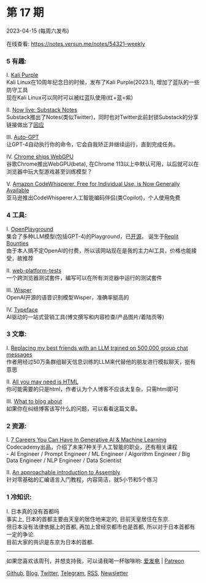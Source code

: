 # 第  17  期
2023-04-15 (每周六发布)

在线查看: https://notes.versun.me/notes/54321-weekly

### 5 有趣:
I. [Kali Purple](https://www.kali.org/blog/kali-linux-2023-1-release/)\
	Kali Linux在10周年纪念日的时候，发布了Kali Purple(2023.1), 增加了蓝队的一些防守工具\
	现在Kali Linux可以同时可以被红蓝队使用(红+蓝=紫)

II. [Now live: Substack Notes](https://read.substack.com/p/notes)\
	Substack推出了Notes(类似Twitter)，同时也对Twitter此前封锁Substack的分享链接做出了[回应](https://on.substack.com/p/directrelationships)

III. [Auto-GPT](https://github.com/Torantulino/Auto-GPT)\
	让GPT-4自动执行你的命令，它会自我矫正并继续运行，直到完成任务。

IV. [Chrome ships WebGPU](https://developer.chrome.com/blog/webgpu-release/)\
	谷歌Chrome推出WebGPU(beta), 在Chrome 113以上中默认可用，以后就可以在浏览器中玩大型游戏甚至训练模型？

V. [Amazon CodeWhisperer, Free for Individual Use, is Now Generally Available](https://aws.amazon.com/blogs/aws/amazon-codewhisperer-free-for-individual-use-is-now-generally-available/)\
	亚马逊推出CodeWhisperer人工智能编码伴侣(类Copilot)，个人使用免费

### 4 工具:
I. [OpenPlayground](https://nat.dev/)\
	集合了多种LLM模型(包括GPT-4)的Playground，已[开源](https://github.com/nat/openplayground)， 诞生于[Replit Bounties](https://blog.replit.com/bounties-nat-dev)\
	由于本人搞不定OpenAI的付费，所以该网站现在是我的主力AI工具，价格也能接受，故推荐

II. [web-platform-tests](https://web-platform-tests.org/index.html)\
	一个跨浏览器测试套件，编写可以在所有浏览器中运行的测试套件

III. [Wisper](https://github.com/openai/whisper)\
	OpenAI开源的语音识别模型Wisper，准确率挺高的

IV. [Typeface](https://www.typeface.ai/)\
	AI驱动的一站式营销工具(博文撰写和内容检查/产品图片/着陆页等)

### 3 文章:
I. [Replacing my best friends with an LLM trained on 500,000 group chat messages](https://www.izzy.co/blogs/robo-boys.html)\
	作者用经过50万条群组聊天信息训练的LLM来代替他的朋友进行模拟聊天，挺有意思

II. [All you may need is HTML](https://fabiensanglard.net/html/index.html)\
	你可能需要的只是html，作者认为个人博客不应该太复杂，只需html即可

III. [What to blog about](https://simonwillison.net/2022/Nov/6/what-to-blog-about/)\
	如果你在纠结博客该写什么的问题，可以看看这篇文章。

### 2 资源:
I. [7 Careers You Can Have In Generative AI & Machine Learning](https://www.codecademy.com/resources/blog/ai-machine-learning-jobs/)\
	Codecademy出品，介绍了未来7种关于人工智能的职业，还有相关课程\
	- AI Engineer / Prompt Engineer / ML Engineer / Algorithm Engineer / Big Data Engineer /  NLP Engineer / Data Scientist

II. [An approachable introduction to Assembly](https://github.com/hackclub/some-assembly-required)\
	针对零基础的汇编语言入门教程，内容简洁，就5小节和5个练习

### 1 冷知识:
I. 日本真的没有首都吗\
	事实上, 日本的首都主要由天皇的居住地来定的, 目前天皇居住在东京.\
	但日本没有法律依据上的首都, 再加上曾经京都市也是首都, 所以对于日本首都有一定的争论.\
	目前大家的共识是东京为日本的首都.

---

如果您喜欢该周刊，并想支持我，可以请我喝一杯咖啡哟:  [爱发电](https://afdian.net/a/versun) | [Patreon](https://www.patreon.com/VersunPan)

[Github](https://github.com/versun/54321-Weekly), [Blog](https://notes.versun.me/notes/54321-weekly), [Twitter](https://twitter.com/VersunPan), [Telegram](https://t.me/+0hAhZfrPJGo1YmI9), [RSS](https://54321.versun.me/feed), [Newsletter](https://54321.versun.me/)
